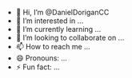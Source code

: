 - 👋 Hi, I’m @DanielDoriganCC
- 👀 I’m interested in ...
- 🌱 I’m currently learning ...
- 💞️ I’m looking to collaborate on ...
- 📫 How to reach me ...
- 😄 Pronouns: ...
- ⚡ Fun fact: ...

<!---
DanielDoriganCC/DanielDoriganCC is a ✨ special ✨ repository because its `README.md` (this file) appears on your GitHub profile.
You can click the Preview link to take a look at your changes.
--->
